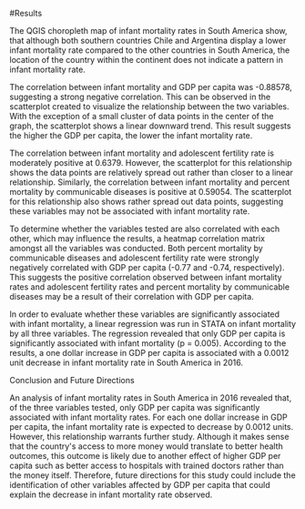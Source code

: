 #Results

The QGIS choropleth map of infant mortality rates in South America show, that although both southern countries Chile and Argentina display a lower infant mortality rate compared to the other countries in South America, the location of the country within the continent does not indicate a pattern in infant mortality rate.

The correlation between infant mortality and GDP per capita was -0.88578, suggesting a strong negative correlation. This can be observed in the scatterplot created to visualize the relationship between the two variables. With the exception of a small cluster of data points in the center of the graph, the scatterplot shows a linear downward trend. This result suggests the higher the GDP per capita, the lower the infant mortality rate.

The correlation between infant mortality and adolescent fertility rate is moderately positive at 0.6379. However, the scatterplot for this relationship shows the data points are relatively spread out rather than closer to a linear relationship. Similarly, the correlation between infant mortality and percent mortality by communicable diseases is positive at 0.59054. The scatterplot for this relationship also shows rather spread out data points, suggesting these variables may not be associated with infant mortality rate.

To determine whether the variables tested are also correlated with each other, which may influence the results, a heatmap correlation matrix amongst all the variables was conducted. Both percent mortality by communicable diseases and adolescent fertility rate were strongly negatively correlated with GDP per capita (-0.77 and -0.74, respectively). This suggests the positive correlation observed between infant mortality rates and adolescent fertility rates and percent mortality by communicable diseases may be a result of their correlation with GDP per capita.

In order to evaluate whether these variables are significantly associated with infant mortality, a linear  regression was run in STATA on infant mortality by all three variables. The regression revealed that only GDP per capita is significantly associated with infant mortality (p = 0.005). According to the results, a one dollar increase in GDP per capita is associated with a 0.0012 unit decrease in infant mortality rate in South America in 2016.


Conclusion and Future Directions

An analysis of infant mortality rates in South America in 2016 revealed that, of the three variables tested, only GDP per capita was significantly associated with infant mortality rates. For each one dollar increase in GDP per capita, the infant mortality rate is expected to decrease by 0.0012 units. However, this relationship warrants further study. Although it makes sense that the country's access to more money would translate to better health outcomes, this outcome is likely due to another effect of higher GDP per capita such as better access to hospitals with trained doctors rather than the money itself. Therefore, future directions for this study could include the identification of other variables affected by GDP per capita that could explain the decrease in infant mortality rate observed.
